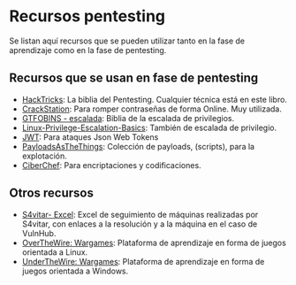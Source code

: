 # Recursos pentesting

Se listan aquí recursos que se pueden utilizar tanto en la fase de aprendizaje como en la fase de pentesting.

## Recursos que se usan en fase de pentesting

* [HackTricks](https://book.hacktricks.xyz/welcome/readme): La biblia del Pentesting. Cualquier técnica está en este libro.
* [CrackStation](https://crackstation.net/): Para romper contraseñas de forma Online. Muy utilizada.
* [GTFOBINS - escalada](https://gtfobins.github.io/): Biblia de la escalada de privilegios.
* [Linux-Privilege-Escalation-Basics](https://github.com/RoqueNight/Linux-Privilege-Escalation-Basics): También de escalada de privilegio.
* [JWT](https://jwt.io/): Para ataques Json Web Tokens
* [PayloadsAsTheThings](https://github.com/swisskyrepo/PayloadsAllTheThings): Colección de payloads, (scripts), para la explotación.
* [CiberChef](https://gchq.github.io/CyberChef/): Para encriptaciones y codificaciones.


## Otros recursos

* [S4vitar- Excel](https://docs.google.com/spreadsheets/d/1dzvaGlT_0xnT-PGO27Z_4prHgA8PHIpErmoWdlUrSoA/): Excel de seguimiento de máquinas realizadas por S4vitar, con enlaces a la resolución y a la máquina en el caso de VulnHub.
* [OverTheWire: Wargames](https://overthewire.org/wargames/): Plataforma de aprendizaje en forma de juegos orientada a Linux.
* [UnderTheWire: Wargames](https://underthewire.tech/): Plataforma de aprendizaje en forma de juegos orientada a Windows.